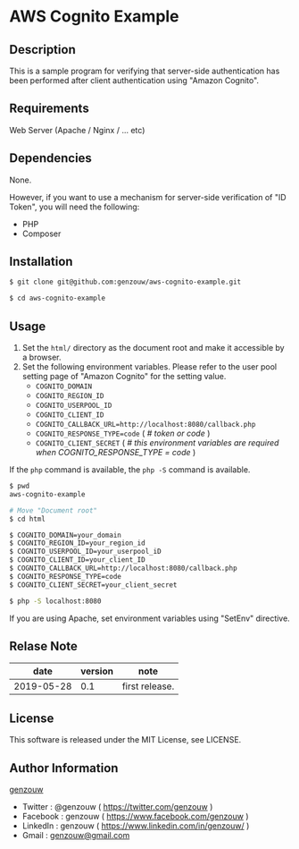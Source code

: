 # AWS Cognito Example

## Description

This is a sample program for verifying that server-side authentication has been performed after client authentication using "Amazon Cognito".

## Requirements

Web Server (Apache / Nginx / ... etc)

## Dependencies

None.

However, if you want to use a mechanism for server-side verification of "ID Token", you will need the following:

* PHP
* Composer

## Installation

```bash
$ git clone git@github.com:genzouw/aws-cognito-example.git

$ cd aws-cognito-example
```

## Usage

1. Set the `html/` directory as the document root and make it accessible by a browser.
2. Set the following environment variables. Please refer to the user pool setting page of "Amazon Cognito" for the setting value.
    * `COGNITO_DOMAIN`
    * `COGNITO_REGION_ID`
    * `COGNITO_USERPOOL_ID`
    * `COGNITO_CLIENT_ID`
    * `COGNITO_CALLBACK_URL=http://localhost:8080/callback.php`
    * `COGNITO_RESPONSE_TYPE=code` ( *# token or code* )
    * `COGNITO_CLIENT_SECRET` ( *# this environment variables are required when COGNITO_RESPONSE_TYPE = code* )

If the `php` command is available, the `php -S` command is available.

```bash
$ pwd
aws-cognito-example

# Move "Document root"
$ cd html

$ COGNITO_DOMAIN=your_domain
$ COGNITO_REGION_ID=your_region_id
$ COGNITO_USERPOOL_ID=your_userpool_iD
$ COGNITO_CLIENT_ID=your_client_ID
$ COGNITO_CALLBACK_URL=http://localhost:8080/callback.php
$ COGNITO_RESPONSE_TYPE=code
$ COGNITO_CLIENT_SECRET=your_client_secret

$ php -S localhost:8080
```

If you are using Apache, set environment variables using "SetEnv" directive.

## Relase Note

| date       | version | note           |
| ---        | ---     | ---            |
| 2019-05-28 | 0.1     | first release. |


## License

This software is released under the MIT License, see LICENSE.


## Author Information

[genzouw](https://genzouw.com)

* Twitter   : @genzouw ( https://twitter.com/genzouw )
* Facebook  : genzouw ( https://www.facebook.com/genzouw )
* LinkedIn  : genzouw ( https://www.linkedin.com/in/genzouw/ )
* Gmail     : genzouw@gmail.com
